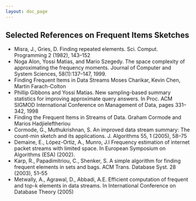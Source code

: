 ```yaml
---
layout: doc_page
---
```


## Selected References on Frequent Items Sketches

* Misra, J., Gries, D. Finding repeated elements. Sci. Comput. Programming 2 (1982), 143–152
* Noga Alon, Yossi Matias, and Mario Szegedy. The space complexity of approximating the frequency moments. Journal of Computer and System Sciences, 58(1):137–147, 1999.
* Finding Frequent Items in Data Streams Moses Charikar, Kevin Chen, Martin Farach-Colton
* Phillip Gibbons and Yossi Matias. New sampling-based summary statistics for improving approximate query answers. In Proc. ACM SIGMOD International Conference on Management of Data, pages 331–342, 1998
* Finding the Frequent Items in Streams of Data. Graham Cormode and Marios Hadjieleftheriou
* Cormode, G., Muthukrishnan, S. An improved data stream summary: The count-min sketch and its applications. J. Algorithms 55, 1 (2005), 58–75
* Demaine, E., López-Ortiz, A., Munro, J.I Frequency estimation of internet packet streams with limited space. In European Symposium on Algorithms (ESA) (2002).
* Karp, R., Papadimitriou, C., Shenker, S. A simple algorithm for finding frequent elements in sets and bags. ACM Trans. Database Syst. 28 (2003), 51–55
* Metwally, A., Agrawal, D., Abbadi, A.E. Efficient computation of frequent and top-k elements in data streams. In International Conference on Database Theory (2005)
